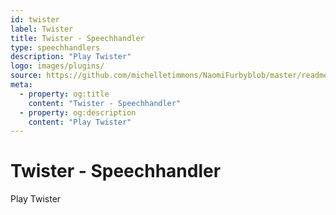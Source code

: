 ```yaml
---
id: twister
label: Twister
title: Twister - Speechhandler
type: speechhandlers
description: "Play Twister"
logo: images/plugins/
source: https://github.com/michelletimmons/NaomiFurbyblob/master/readme.md
meta:
  - property: og:title
    content: "Twister - Speechhandler"
  - property: og:description
    content: "Play Twister"
---
```


# Twister - Speechhandler

<PluginLogo/>

Play Twister

<EditPageLink/>